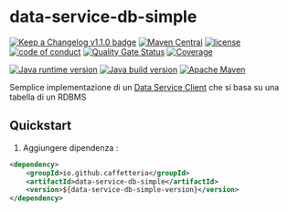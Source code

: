 # data-service-db-simple

[![Keep a Changelog v1.1.0 badge](https://img.shields.io/badge/changelog-Keep%20a%20Changelog%20v1.1.0-%23E05735)](CHANGELOG.md)
[![Maven Central](https://img.shields.io/maven-central/v/io.github.caffetteria/data-service-db-simple.svg)](https://central.sonatype.com/artifact/io.github.caffetteria/data-service-db-simple)
[![license](https://img.shields.io/badge/License-MIT%20License-teal.svg)](https://opensource.org/license/mit)
[![code of conduct](https://img.shields.io/badge/conduct-Contributor%20Covenant-purple.svg)](https://github.com/fugerit-org/fj-universe/blob/main/CODE_OF_CONDUCT.md)
[![Quality Gate Status](https://sonarcloud.io/api/project_badges/measure?project=caffetteria_data-service-db-simple&metric=alert_status)](https://sonarcloud.io/summary/new_code?id=caffetteria_data-service-db-simple)
[![Coverage](https://sonarcloud.io/api/project_badges/measure?project=caffetteria_data-service-db-simple&metric=coverage)](https://sonarcloud.io/summary/new_code?id=caffetteria_data-service-db-simple)

[![Java runtime version](https://img.shields.io/badge/run%20on-java%208+-%23113366.svg?style=for-the-badge&logo=openjdk&logoColor=white)](https://universe.fugerit.org/src/docs/versions/java11.html)
[![Java build version](https://img.shields.io/badge/build%20on-java%2011+-%23ED8B00.svg?style=for-the-badge&logo=openjdk&logoColor=white)](https://universe.fugerit.org/src/docs/versions/java11.html)
[![Apache Maven](https://img.shields.io/badge/Apache%20Maven-3.9.0+-C71A36?style=for-the-badge&logo=Apache%20Maven&logoColor=white)](https://universe.fugerit.org/src/docs/versions/maven3_9.html)

Semplice implementazione di un 
[Data Service Client](https://github.com/fugerit-org/fj-service-helper-bom/tree/main/data-service-base)
che si basa su una tabella di un RDBMS

## Quickstart

1. Aggiungere dipendenza : 

```xml
<dependency>
    <groupId>io.github.caffetteria</groupId>
    <artifactId>data-service-db-simple</artifactId>
    <version>${data-service-db-simple-version}</version>
</dependency>
```
